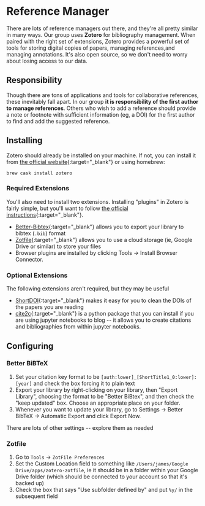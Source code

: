 # Reference Manager

There are lots of reference managers out there, and they're all pretty similar in many ways.
Our group uses **Zotero** for bibliography management.
When paired with the right set of extensions, Zotero provides a powerful set of tools for storing digital copies of papers, managing references,and managing annotations.
It's also open source, so we don't need to worry about losing access to our data.

## Responsibility

Though there are tons of applications and tools for collaborative references, these inevitably fall apart.
In our group **it is responsibility of the first author to manage references**.
Others who wish to add a reference should provide a note or footnote with sufficient information (eg, a DOI) for the first author to find and add the suggested reference.

## Installing

Zotero should already be installed on your machine.
If not, you can install it from [the official website](https://www.zotero.org/download/){:target="_blank"} or using homebrew:
```
brew cask install zotero
```

### Required Extensions

You'll also need to install two extensions.
Installing "plugins" in Zotero is fairly simple, but you'll want to follow [the official instructions](https://www.zotero.org/support/plugins){:target="_blank"}.

* [Better-Bibtex](https://retorque.re/zotero-better-bibtex/){:target="_blank"} allows you to export your library to bibtex (`.bib`) format
* [Zotfile](http://zotfile.com/){:target="_blank"} allows you to use a cloud storage (ie, Google Drive or similar) to store your files
* Browser plugins are installed by clicking Tools -> Install Browser Connector.

### Optional Extensions

The following extensions aren't required, but they may be useful

* [ShortDOI](https://github.com/bwiernik/zotero-shortdoi/releases/tag/v1.3.9){:target="_blank"} makes it easy for you to clean the DOIs of the papers you are reading
* [cite2c](https://github.com/takluyver/cite2c){:target="_blank"} is a python package that you can install if you are using jupyter notebooks to blog -- it allows you to create citations and bibliographies from within jupyter notebooks.

## Configuring

### Better BiBTeX

1. Set your citation key format to be `[auth:lower]_[ShortTitle1_0:lower]:[year]` and check the box forcing it to plain text
2. Export your library by right-clicking on your library, then "Export Library", choosing the format to be "Better BiBtex", and then check the "keep updated" box. Choose an appropriate place on your folder.
3. Whenever you want to update your library, go to Settings -> Better BibTeX -> Automatic Export and click Export Now.

There are lots of other settings -- explore them as needed

### Zotfile

1. Go to `Tools` -> `ZotFile Preferences`
2. Set the Custom Location field to something like `/Users/james/Google Drive/apps/zotero-zotfile`, ie it should be in a folder within your Google Drive folder (which should be connected to your account so that it's backed up)
3. Check the box that says "Use subfolder defined by" and put `%y/` in the subsequent field